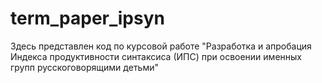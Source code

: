 # term_paper_ipsyn
Здесь представлен код по курсовой работе "Разработка и апробация Индекса продуктивности синтаксиса (ИПС) при освоении именных групп русскоговорящими детьми"
